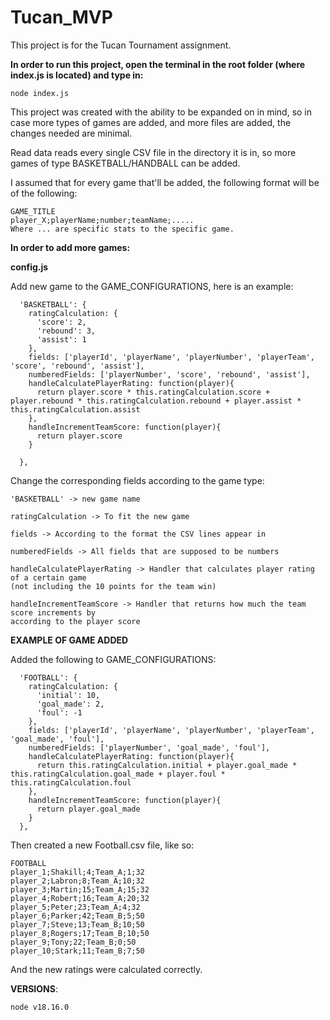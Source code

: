 # Tucan_MVP

This project is for the Tucan Tournament assignment.

**In order to run this project, open the terminal in the root folder (where index.js is located) and type in:**

```node index.js```

This project was created with the ability to be expanded on in mind, so in case more types of games are added, and more files are added, the changes needed are minimal.

Read data reads every single CSV file in the directory it is in, so more games of type BASKETBALL/HANDBALL can be added.

I assumed that for every game that'll be added, the following format will be of the following:

```
GAME_TITLE
player_X;playerName;number;teamName;.....
Where ... are specific stats to the specific game.
```

**In order to add more games:**

**config.js**

Add new game to the GAME_CONFIGURATIONS, here is an example:

```
  'BASKETBALL': {
    ratingCalculation: {
      'score': 2,
      'rebound': 3,
      'assist': 1
    },
    fields: ['playerId', 'playerName', 'playerNumber', 'playerTeam', 'score', 'rebound', 'assist'],
    numberedFields: ['playerNumber', 'score', 'rebound', 'assist'],
    handleCalculatePlayerRating: function(player){
      return player.score * this.ratingCalculation.score + player.rebound * this.ratingCalculation.rebound + player.assist * this.ratingCalculation.assist
    },
    handleIncrementTeamScore: function(player){
      return player.score
    }

  },
```

Change the corresponding fields according to the game type:

```
'BASKETBALL' -> new game name

ratingCalculation -> To fit the new game

fields -> According to the format the CSV lines appear in

numberedFields -> All fields that are supposed to be numbers

handleCalculatePlayerRating -> Handler that calculates player rating of a certain game
(not including the 10 points for the team win)

handleIncrementTeamScore -> Handler that returns how much the team score increments by 
according to the player score
```

**EXAMPLE OF GAME ADDED**

Added the following to GAME_CONFIGURATIONS:

```
  'FOOTBALL': {
    ratingCalculation: {
      'initial': 10,
      'goal_made': 2,
      'foul': -1
    },
    fields: ['playerId', 'playerName', 'playerNumber', 'playerTeam', 'goal_made', 'foul'],
    numberedFields: ['playerNumber', 'goal_made', 'foul'],
    handleCalculatePlayerRating: function(player){
      return this.ratingCalculation.initial + player.goal_made * this.ratingCalculation.goal_made + player.foul * this.ratingCalculation.foul
    },
    handleIncrementTeamScore: function(player){
      return player.goal_made
    }
  },
```

Then created a new Football.csv file, like so:

```
FOOTBALL
player_1;Shakill;4;Team_A;1;32
player_2;Labron;8;Team_A;10;32
player_3;Martin;15;Team_A;15;32
player_4;Robert;16;Team_A;20;32
player_5;Peter;23;Team_A;4;32
player_6;Parker;42;Team_B;5;50
player_7;Steve;13;Team_B;10;50
player_8;Rogers;17;Team_B;10;50
player_9;Tony;22;Team_B;0;50
player_10;Stark;11;Team_B;7;50
```

And the new ratings were calculated correctly.

**VERSIONS**:

```node v18.16.0```
